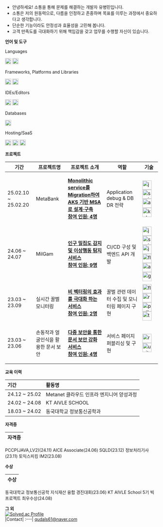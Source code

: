 * 안녕하세요! 소통을 통해 문제를 해결하는 개발자 유병민입니다.
* 소통은 저의 원동력으로, 다름을 인정하고 존중하며 목표를 이루는 과정에서 중요하다고 생각합니다.
* 단순한 기능이라도 안정성과 효율성을 고민해 봅니다.
* 고객 만족도를 극대화하기 위해 책임감을 갖고 업무를 수행할 자신이 있습니다.
    
**언어 및 도구**  

<p align="left"> Languages </p>
<p align="left">
  <img src="https://img.shields.io/badge/Java-007396?style=flat-square&logo=Java&logoColor=white" height="20"/>
  <img src="https://img.shields.io/badge/Python-3670A0?style=flat-square&logo=Python&logoColor=white" height="20"/>
</p>

<p align="left"> Frameworks, Platforms and Libraries </p>
<p align="left">
  <img src="https://img.shields.io/badge/SpringBoot-6DB33F?style=flat-square&logo=Spring&logoColor=white" height="20"/>
  <img src="https://img.shields.io/badge/opencv-%23white.svg?style=flat-square&logo=opencv&logoColor=white" height="20"/>
</p>

<p align="left"> IDEs/Editors </p>
<p align="left">
  <img src="https://img.shields.io/badge/IntelliJ IDEA-000000?style=flat-square&logo=intellij-idea&logoColor=white" height="20"/>
  <img src="https://img.shields.io/badge/Visual Studio Code-007ACC?style=flat-square&logo=visual-studio-code&logoColor=white" height="20"/>
</p>

<p align="left"> Databases </p>
<p align="left">
  <img src="https://img.shields.io/badge/Mysql-E6B91E?style=flat-square&logo=MySql&logoColor=white" height="20"/>
</p>

<p align="left"> Hosting/SaaS </p>
<p align="left">
  <img src="https://img.shields.io/badge/GitHub Actions-000000?style=flat-square&logo=GitHub-Actions&logoColor=white" height="20"/>
  <img src="https://img.shields.io/badge/Jenkins-000000?style=flat-square&logo=jenkins&logoColor=white" height="20"/>
  <img src="https://img.shields.io/badge/aws-000000?style=flat-square&logo=amazon-aws&logoColor=white" height="20"/>
</p>

**프로젝트**  

<table>
  <thead>
    <tr>
      <th>기간</th>
      <th>프로젝트명</th>
      <th>프로젝트 소개</th>
      <th>역할</th>
      <th>기술</th>
    </tr>
  </thead>
  <tbody>
    <tr>
      <td>25.02.10 ~ 25.02.20</td>
      <td>MetaBank</td>
      <td><p><a href="https://github.com/Metanet-Signal-Platoon">
        <strong>
          Monolithic service를 Migration하여 AKS 기반 MSA로 설계·구축​ <br> 참여 인원: 4명
        </strong></a></p></td>
      <td>Application debug & DB DR 전략</td>
      <td>
        <img src="https://cdn.jsdelivr.net/gh/devicons/devicon@latest/icons/java/java-original.svg" alt="java" width="30"/>
        <img src="https://cdn.jsdelivr.net/gh/devicons/devicon@latest/icons/spring/spring-original.svg" alt="spring" width="30"/>
        <img src="https://cdn.jsdelivr.net/gh/devicons/devicon@latest/icons/azure/azure-original.svg" alt="azure" width="30"/>
        <img src="https://cdn.jsdelivr.net/gh/devicons/devicon@latest/icons/kubernetes/kubernetes-plain.svg" alt="kubernetes" width="30"/>
      </td>
    </tr>
    <tr>
      <td>24.06 ~ 24.07</td>
      <td>MilGam</td>
      <td><p><a href="https://github.com/dbqudals/MilGam">
        <strong>
          인구 밀집도 감지 및 이상행동 탐지 서비스 <br> 참여 인원: 9명
        </strong></a></p></td>
      <td>CI/CD 구성 및 백엔드 API 개발</td>
      <td>
        <img src="https://cdn.jsdelivr.net/gh/devicons/devicon@latest/icons/java/java-original.svg" alt="java" width="30"/>
        <img src="https://cdn.jsdelivr.net/gh/devicons/devicon@latest/icons/spring/spring-original.svg" alt="spring" width="30"/>
        <img src="https://cdn.jsdelivr.net/gh/devicons/devicon@latest/icons/jenkins/jenkins-original.svg" alt="jenkins" width="30"/>
        <img src="https://cdn.jsdelivr.net/gh/devicons/devicon@latest/icons/flask/flask-original.svg" alt="flask" width="30"/>
        <img src="https://cdn.jsdelivr.net/gh/devicons/devicon@latest/icons/amazonwebservices/amazonwebservices-original-wordmark.svg" alt="amazonwebservices" width="30"/>
        <img src="https://cdn.jsdelivr.net/gh/devicons/devicon@latest/icons/googlecloud/googlecloud-original.svg" alt="gcp" width="30"/>
      </td>
    </tr>
    <tr>
      <td>23.03 ~ 23.09</td>
      <td>실시간 꿀벌 모니터링</td>
      <td><p><a href="https://github.com/dbqudals/Bee-Tracking">
      <strong>
        비 벡터링의 효과를 극대화 하는 서비스 <br> 참여 인원: 2명
      </strong></a></p></td>
      <td>꿀벌 관련 데이터 수집 및 모니터링 페이지 구현</td>
      <td>
        <img src="https://cdn.jsdelivr.net/gh/devicons/devicon@latest/icons/flask/flask-original.svg" alt="flask" width="30"/>
        <img src="https://cdn.jsdelivr.net/gh/devicons/devicon@latest/icons/raspberrypi/raspberrypi-original.svg" alt="raspberrypi" width="30"/>
        <img src="https://cdn.jsdelivr.net/gh/devicons/devicon@latest/icons/python/python-original.svg" alt="python" width="30"/>
        <img src="https://cdn.jsdelivr.net/gh/devicons/devicon@latest/icons/tensorflow/tensorflow-original.svg" alt="tensorflow" width="30"/>
      </td>
    </tr>
    <tr>
      <td>23.03 ~ 23.06</td>
      <td>손동작과 얼굴인식을 활용한 문서 보안</td>
      <td><p><a href="https://github.com/dbqudals/Capston_Design">
        <strong>
          다중 보안을 통한 문서 보안 강화 서비스 <br> 참여 인원: 4명
        </strong></a></p></td>
      <td>서비스 페이지 퍼블리싱 및 구현</td>
      <td>
        <img src="https://cdn.jsdelivr.net/gh/devicons/devicon@latest/icons/react/react-original.svg" alt="react" width="30"/>
        <img src="https://cdn.jsdelivr.net/gh/devicons/devicon@latest/icons/unity/unity-original.svg" alt="unity" width="30"/>
      </td>
    </tr>
  </tbody>
</table>

**교육 이력**

기간|활동명|
:---|:---|
24.12 ~ 25.02| Metanet 클라우드 인프라 엔지니어 양성과정
24.02 ~ 24.08| KT AIVLE SCHOOL
18.03 ~ 24.02| 동국대학교 정보통신공학과 

**자격증**

|자격증|
:---|
PCCP(JAVA,LV2)(24.11)
AICE Associate(24.06)
SQLD(23.12)
정보처리기사(23.11)
토익스피킹 IM2(23.08)

**수상**

|수상|
:---|
동국대학교 정보통신공학 지식재산 융합 경진대회(23.06)
KT AIVLE School 5기 빅 프로젝트 최우수상(24.08)

**그 외**
<br>
[![Solved.ac Profile](http://mazassumnida.wtf/api/v2/generate_badge?boj=qudalssv)](https://solved.ac/qudalssv/)
<br>
|Contact|
:---|
qudals61@naver.com
